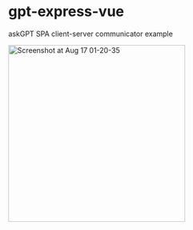 # gpt-express-vue
askGPT SPA client-server communicator example

<img width="353" alt="Screenshot at Aug 17 01-20-35" src="https://github.com/rezimOne/gpt-express-vue/assets/66827780/e3101602-a15e-4a02-b825-b688614b9e2f">
